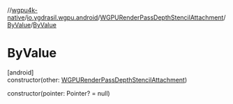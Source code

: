 //[wgpu4k-native](../../../../index.md)/[io.ygdrasil.wgpu.android](../../index.md)/[WGPURenderPassDepthStencilAttachment](../index.md)/[ByValue](index.md)/[ByValue](-by-value.md)

# ByValue

[android]\
constructor(other: [WGPURenderPassDepthStencilAttachment](../index.md))

constructor(pointer: Pointer? = null)
